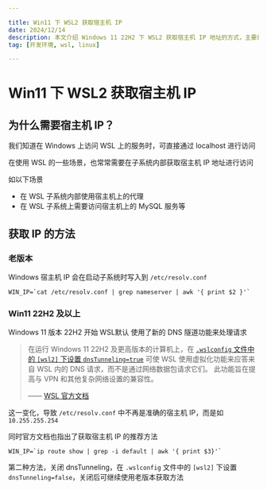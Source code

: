 ```yaml
---

title: Win11 下 WSL2 获取宿主机 IP
date: 2024/12/14
description: 本文介绍 Windows 11 22H2 下 WSL2 获取宿主机 IP 地址的方式，主要是由于 22H2 版本调整了 WSL DNS 请求策略，造成了旧的获取方式获取不到正确的宿主机 IP
tag: [开发环境, wsl, linux]

---
```


# Win11 下 WSL2 获取宿主机 IP        

## 为什么需要宿主机 IP？

我们知道在 Windows 上访问 WSL 上的服务时，可直接通过 localhost 进行访问

在使用 WSL 的一些场景，也常常需要在子系统内部获取宿主机 IP 地址进行访问

如以下场景

- 在 WSL 子系统内部使用宿主机上的代理
- 在 WSL 子系统上需要访问宿主机上的 MySQL 服务等

## 获取 IP 的方法

### 老版本

Windows 宿主机 IP 会在启动子系统时写入到 `/etc/resolv.conf`

```shell
WIN_IP=`cat /etc/resolv.conf | grep nameserver | awk '{ print $2 }'`
```

### Win11 22H2 及以上

Windows 11 版本 22H2 开始 WSL默认 使用了新的 DNS 隧道功能来处理请求

> 在运行 Windows 11 22H2 及更高版本的计算机上，在 [`.wslconfig` 文件中的 `[wsl2]` 下设置 `dnsTunneling=true`](https://learn.microsoft.com/zh-cn/windows/wsl/wsl-config#configuration-settings-for-wslconfig) 可使 WSL 使用虚拟化功能来应答来自 WSL 内的 DNS 请求，而不是通过网络数据包请求它们。 此功能旨在提高与 VPN 和其他复杂网络设置的兼容性。
>
> —— [WSL 官方文档](https://learn.microsoft.com/zh-cn/windows/wsl/networking)

这一变化，导致 `/etc/resolv.conf` 中不再是准确的宿主机 IP，而是如 `10.255.255.254`

同时官方文档也指出了获取宿主机 IP 的推荐方法

```shell
WIN_IP=`ip route show | grep -i default | awk '{ print $3}'`
```

第二种方法，关闭 dnsTunneling，在 `.wslconfig` 文件中的 `[wsl2]` 下设置 `dnsTunneling=false`，关闭后可继续使用老版本获取方法
